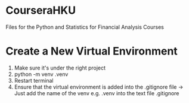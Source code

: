 # CourseraHKU
Files for the Python and Statistics for Financial Analysis Courses

# Create a New Virtual Environment
1. Make sure it's under the right project
2. python -m venv .venv
3. Restart terminal
4. Ensure that the virtual environment is added into the .gitignore file -> Just add the name of the venv e.g. .venv into the text file .gitignore
